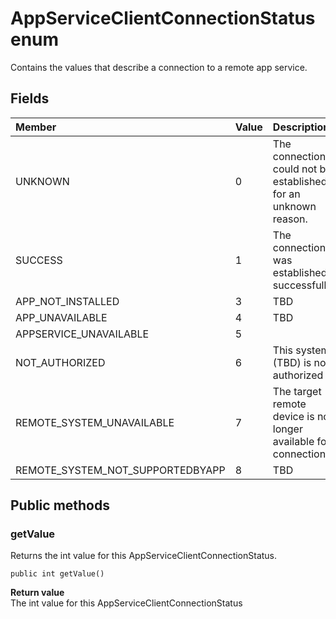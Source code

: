 # AppServiceClientConnectionStatus enum
Contains the values that describe a connection to a remote app service.

## Fields

|Member   |Value   |Description   |
|:--------|:-------|:-------------|
|UNKNOWN|0|The connection could not be established for an unknown reason.|
|SUCCESS|1|The connection was established successfully. |
|APP_NOT_INSTALLED |3 |TBD |
|APP_UNAVAILABLE |4 |TBD |
|APPSERVICE_UNAVAILABLE |5 | |
|NOT_AUTHORIZED |6 |This system? (TBD) is not authorized |
|REMOTE_SYSTEM_UNAVAILABLE |7 |The target remote device is no longer available for connection.|
|REMOTE_SYSTEM_NOT_SUPPORTEDBYAPP |8 |TBD |

## Public methods

### getValue
Returns the int value for this AppServiceClientConnectionStatus.

`public int getValue()`

**Return value**  
The int value for this AppServiceClientConnectionStatus
